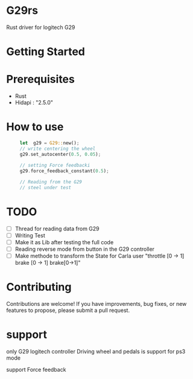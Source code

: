 # G29rs 
Rust driver for logitech G29 
# Getting Started

# Prerequisites
 - Rust
 - Hidapi : "2.5.0"





# How to use 

```rust 
     let  g29 = G29::new();
     // write centering the wheel 
     g29.set_autocenter(0.5, 0.05);

     // setting Force feedbacki
     g29.force_feedback_constant(0.5);   
     
     // Reading from the G29
     // steel under test
```


# TODO

- [ ] Thread for reading data from G29
- [ ] Writing Test
- [ ] Make it as Lib after testing the full code 
- [ ] Reading reverse mode from button in the G29 controller 
- [ ] Make methode to transform the State for Carla user "throttle  [0 -> 1] brake [0 -> 1] brake[0->1]"

# Contributing
Contributions are welcome! If you have improvements, bug fixes, or new features to propose, please submit a pull request.


# support

only G29 logitech controller Driving wheel and pedals is support for ps3 mode

support Force feedback
